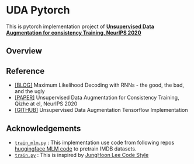 # UDA Pytorch
This is pytorch implementation project of [**Unsupervised Data Augmentation for consistency Training, NeurIPS 2020**](https://arxiv.org/abs/1904.12848)


## Overview



## Reference
- [[BLOG]](https://nlp.stanford.edu/blog/maximum-likelihood-decoding-with-rnns-the-good-the-bad-and-the-ugly/#:~:text=Temperature%20sampling%20is%20a%20standard,semantic%20distortions%20in%20the%20process.) Maximum Likelihood Decoding with RNNs - the good, the bad, and the ugly
- [[PAPER]](https://arxiv.org/abs/1904.12848) Unsupervised Data Augmentation for Consistency Training, Qizhe at el, NeurIPS 2020
- [[GITHUB]](https://github.com/google-research/uda) Unsupervised Data Augmentation Tensorflow Implementation

## Acknowledgements
 - [`train_mlm.py`](https://github.com/JoungheeKim/uda_pytorch/blob/main/src/train_mlm.py) : This implementation use code from following repos [huggingface MLM code](https://github.com/huggingface/transformers/blob/master/examples/language-modeling/run_mlm.py) to pretrain IMDB datasets.
 - [`train.py`](https://github.com/JoungheeKim/uda_pytorch/blob/main/src/train.py) : This is inspired by [JungHoon Lee Code Style](https://github.com/JhnLee)
